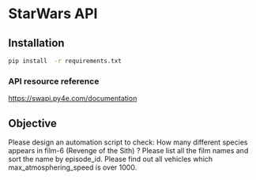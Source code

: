# StarWars API 

## Installation

```bash
pip install  -r requirements.txt
```

### API resource reference
https://swapi.py4e.com/documentation


## Objective
Please design an automation script to check:
How many different species appears in film-6 (Revenge of the Sith) ?
Please list all the film names and sort the name by episode_id.
Please find out all vehicles which max_atmosphering_speed is over 1000.